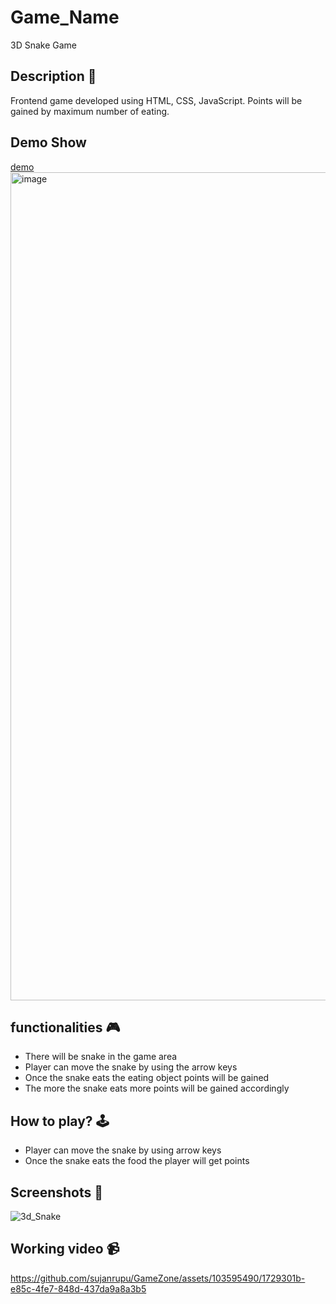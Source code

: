 # **Game_Name** 

3D Snake Game

## **Description 📃**
Frontend game developed using HTML, CSS, JavaScript. Points will be gained by maximum number of eating.

## Demo Show

[demo](https://lagrangedao.org/spaces/0x38A146DbB152e3EcC3c2f23DF1080015B0Fb0793/3d_Snake/app)
<img width="1325" alt="image" src="https://github.com/ywhoami/awesome-swanchain/assets/173780660/54215bdc-920d-4439-8bd7-c87d00a3939c">


## **functionalities 🎮**
- There will be snake in the game area
- Player can move the snake by using the arrow keys
- Once the snake eats the eating object points will be gained
- The more the snake eats more points will be gained accordingly

## **How to play? 🕹️**
- Player can move the snake by using arrow keys
- Once the snake eats the food the player will get points

## **Screenshots 📸**

![3d_Snake](https://github.com/kunjgit/GameZone/blob/main/assets/images/3d_Snake.png)


## **Working video 📹**



https://github.com/sujanrupu/GameZone/assets/103595490/1729301b-e85c-4fe7-848d-437da9a8a3b5






